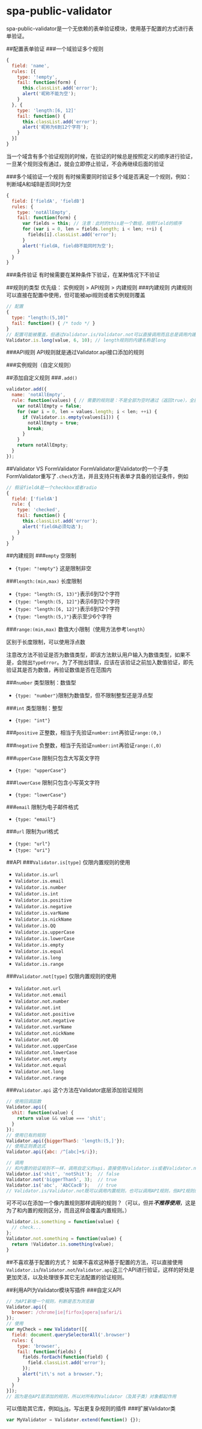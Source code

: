 # spa-public-validator
spa-public-validator是一个无依赖的表单验证模块，使用基于配置的方式进行表单验证。

##配置表单验证
###一个域验证多个规则
```javascript
{
  field: 'name',
  rules: [{
    type: '!empty',
    fail: function(form) {
      this.classList.add('error');
      alert('昵称不能为空');
    }
  }, {
    type: 'length:[6, 12]'
    fail: function() {
      this.classList.add('error');
      alert('昵称为6到12个字符');
    }
  }]
}
```
当一个域含有多个验证规则的时候，在验证的时候总是按照定义的顺序进行验证，一旦某个规则没有通过，就会立即停止验证，不会再继续后面的验证

###多个域验证一个规则
有时候需要同时验证多个域是否满足一个规则，例如：判断域A和域B是否同时为空
```javascript
{
  field: ['fieldA', 'fieldB']
  rules: {
    type: 'notAllEmpty',
    fail: function(form) {
      var fields = this; // 注意：此时的this是一个数组，按照field的顺序
      for (var i = 0, len = fields.length; i < len; ++i) {
        fields[i].classList.add('error');
      }
      alert('fieldA, fieldB不能同时为空');
    }
  }
}
```

###条件验证
有时候需要在某种条件下验证，在某种情况下不验证

##规则的类型
优先级： 实例规则 > API规则 > 内建规则
###内建规则
内建规则可以直接在配置中使用，但可能被api规则或者实例规则覆盖
```javascript
// 配置
{
  type: "length:(5,10]"
  fail: function() { /* todo */ }
}
// 配置可能被覆盖，但通过Validator.is/Validator.not可以直接调用而且总是调用内建规则
Validator.is.long(value, 6, 10); // length规则的内建名称是long
```
###API规则
API规则就是通过Validator.api接口添加的规则

###实例规则（自定义规则）

##添加自定义规则
###`.add()`
```javascript
validator.add({
  name: 'notAllEmpty',
  rule: function(values) { // 需要的规则是：不是全部为空时通过（返回true），全部为空时不通过（返回false）
    var notAllEmpty = false;
    for (var i = 0, len = values.length; i < len; ++i) {
      if (Validator.is.empty(values[i])) {
        notAllEmpty = true;
        break;
      }
    }
    return notAllEmpty;
  }
});
```

##Validator VS FormValidator
FormValidator是Validator的一个子类
FormValidator重写了`.check`方法，并且支持只有表单才具备的验证条件，例如
```javascript
// 假设fieldA是一个checkbox或者radio
{
  field: ['fieldA']
  rule: {
    type: 'checked',
    fail: function() {
      this.classList.add('error');
      alert('fieldA必须勾选');
    }
  }
}
```

##内建规则
###`empty`
空限制
+ `{type: "!empty"}` 这是限制非空

###`length:(min,max)`
长度限制
+ `{type: "length:(5, 13)"}`表示6到12个字符
+ `{type: "length:(5, 12]"}`表示6到12个字符
+ `{type: "length:[6, 12]"}`表示6到12个字符
+ `{type: "length:(5,)"}`表示至少6个字符

###`range:(min,max)`
数值大小限制（使用方法参考`length`）

区别于长度限制，可以使用浮点数

注意改方法不验证是否为数值类型，即该方法默认用户输入为数值类型，如果不是，会抛出`TypeError`。为了不抛出错误，应该在该验证之前加入数值验证，即先验证其是否为数值，再验证数值是否在范围内

###`number`
类型限制：数值型
+ `{type: "number"}`限制为数值型，但不限制整型还是浮点型

###`int`
类型限制：整型
+ `{type: "int"}`

###`positive`
正整数，相当于先验证`number:int`再验证`range:(0,)`

###`negative`
负整数，相当于先验证`number:int`再验证`range:(,0)`

###`upperCase`
限制只包含大写英文字符
+ `{type: "upperCase"}`

###`lowerCase`
限制只包含小写英文字符
+ `{type: "lowerCase"}`

###`email`
限制为电子邮件格式
+ `{type: "email"}`

###`url`
限制为url格式
+ `{type: "url"}`
+ `{type: "uri"}`

##API
###`Validator.is[type]`
仅限内置规则的使用
+ `Validator.is.url`
+ `Validator.is.email`
+ `Validator.is.number`
+ `Validator.is.int`
+ `Validator.is.positive`
+ `Validator.is.negative`
+ `Validator.is.varName`
+ `Validator.is.nickName`
+ `Validator.is.QQ`
+ `Validator.is.upperCase`
+ `Validator.is.lowerCase`
+ `Validator.is.empty`
+ `Validator.is.equal`
+ `Validator.is.long`
+ `Validator.is.range`

###`Validator.not[type]`
仅限内置规则的使用
+ `Validator.not.url`
+ `Validator.not.email`
+ `Validator.not.number`
+ `Validator.not.int`
+ `Validator.not.positive`
+ `Validator.not.negative`
+ `Validator.not.varName`
+ `Validator.not.nickName`
+ `Validator.not.QQ`
+ `Validator.not.upperCase`
+ `Validator.not.lowerCase`
+ `Validator.not.empty`
+ `Validator.not.equal`
+ `Validator.not.long`
+ `Validator.not.range`

###`Validator.api`
这个方法在Validator底层添加验证规则
```javascript
// 使用回调函数
Validator.api({
  shit: function(value) {
    return value && value === 'shit';
  }
});
// 使用已有的规则
Validator.api({biggerThan5: 'length:(5,]'});
// 使用正则表达式
Validator.api({abc: /^[abc]+$/i});

// 调用
// 和内置的验证规则不一样，调用自定义的api，直接使用Validator.is或者Validator.not函数
Validator.is('shit', 'notShit');  // false
Validator.not('biggerThan5', 3);  // true
Validator.is('abc', 'AbCCacB');   // true
// Validator.is/Validator.not既可以调用内置规则，也可以调用API规则，但API规则的优先级更高
```

可不可以在添加一个像内置规则那样调用的规则？（可以，但并<strong><em>不推荐使用</em></strong>，这是为了和内置的规则区分，而且这样会覆盖内置规则。）
```javascript
Validator.is.something = function(value) {
  // check...
};
Validator.not.something = function(value) {
  return !Validator.is.something(value);
}
```

##不喜欢基于配置的方式？
如果不喜欢这种基于配置的方法，可以直接使用`Validator.is`/`Validator.not`/`Validator.api`这三个API进行验证，这样的好处是更加灵活，以及处理很多其它无法配置的验证规则。

##利用API为Validator模块写插件
###自定义API
```javascript
// 为API新增一个规则，判断是否为浏览器
Validator.api({
  browser: /chrome|ie|firfox|opera|safari/i
});
// 使用
var myCheck = new Validator([{
  field: document.querySelectorAll('.browser')
  rules: {
    type: 'browser',
    fail: function(fields) {
      fields.forEach(function(field) {
        field.classList.add('error');
      });
      alert("it\'s not a browser.");
    }
  }
}]);
// 因为是在API层添加的规则，所以对所有的Validator（及其子类）对象都起作用
```
可以借助其它库，例如[is.js](http://arasatasaygin.github.io/is.js/)，写出更复杂规则的插件
###扩展Validator类
```javascript
var MyValidator = Validator.extend(function() {});
```

